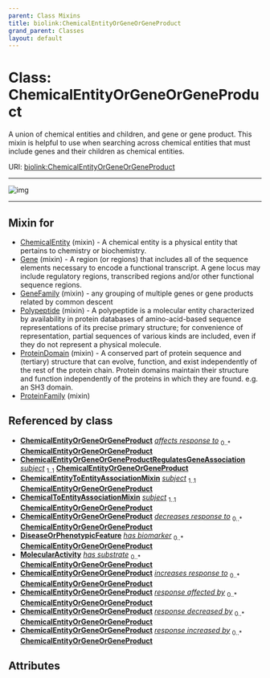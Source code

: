 ```yaml
---
parent: Class Mixins
title: biolink:ChemicalEntityOrGeneOrGeneProduct
grand_parent: Classes
layout: default
---
```


# Class: ChemicalEntityOrGeneOrGeneProduct


A union of chemical entities and children, and gene or gene product. This mixin is helpful to use when searching across chemical entities that must include genes and their children as chemical entities.

URI: [biolink:ChemicalEntityOrGeneOrGeneProduct](https://w3id.org/biolink/vocab/ChemicalEntityOrGeneOrGeneProduct)


---

![img](https://yuml.me/diagram/nofunky;dir:TB/class/[MolecularActivity],[DiseaseOrPhenotypicFeature],[ChemicalToEntityAssociationMixin],[ChemicalEntityToEntityAssociationMixin],[ChemicalEntityOrGeneOrGeneProductRegulatesGeneAssociation],[ChemicalEntityOrGeneOrGeneProductRegulatesGeneAssociation]++-%20subject%201..1%3E[ChemicalEntityOrGeneOrGeneProduct],[ChemicalEntityToEntityAssociationMixin]++-%20subject%201..1%3E[ChemicalEntityOrGeneOrGeneProduct],[ChemicalToEntityAssociationMixin]++-%20subject%201..1%3E[ChemicalEntityOrGeneOrGeneProduct],[ProteinFamily]uses%20-.-%3E[ChemicalEntityOrGeneOrGeneProduct],[ProteinDomain]uses%20-.-%3E[ChemicalEntityOrGeneOrGeneProduct],[Polypeptide]uses%20-.-%3E[ChemicalEntityOrGeneOrGeneProduct],[GeneFamily]uses%20-.-%3E[ChemicalEntityOrGeneOrGeneProduct],[Gene]uses%20-.-%3E[ChemicalEntityOrGeneOrGeneProduct],[ChemicalEntity]uses%20-.-%3E[ChemicalEntityOrGeneOrGeneProduct],[ProteinFamily],[ProteinDomain],[Polypeptide],[GeneFamily],[Gene],[ChemicalEntity])

---


## Mixin for

 * [ChemicalEntity](ChemicalEntity.md) (mixin)  - A chemical entity is a physical entity that pertains to chemistry or biochemistry.
 * [Gene](Gene.md) (mixin)  - A region (or regions) that includes all of the sequence elements necessary to encode a functional transcript. A gene locus may include regulatory regions, transcribed regions and/or other functional sequence regions.
 * [GeneFamily](GeneFamily.md) (mixin)  - any grouping of multiple genes or gene products related by common descent
 * [Polypeptide](Polypeptide.md) (mixin)  - A polypeptide is a molecular entity characterized by availability in protein databases of amino-acid-based sequence representations of its precise primary structure; for convenience of representation, partial sequences of various kinds are included, even if they do not represent a physical molecule.
 * [ProteinDomain](ProteinDomain.md) (mixin)  - A conserved part of protein sequence and (tertiary) structure that can evolve, function, and exist independently of the rest of the protein chain. Protein domains maintain their structure and function independently of the proteins in which they are found. e.g. an SH3 domain.
 * [ProteinFamily](ProteinFamily.md) (mixin) 

## Referenced by class

 *  **[ChemicalEntityOrGeneOrGeneProduct](ChemicalEntityOrGeneOrGeneProduct.md)** *[affects response to](affects_response_to.md)*  <sub>0..\*</sub>  **[ChemicalEntityOrGeneOrGeneProduct](ChemicalEntityOrGeneOrGeneProduct.md)**
 *  **[ChemicalEntityOrGeneOrGeneProductRegulatesGeneAssociation](ChemicalEntityOrGeneOrGeneProductRegulatesGeneAssociation.md)** *[subject](subject.md)*  <sub>1..1</sub>  **[ChemicalEntityOrGeneOrGeneProduct](ChemicalEntityOrGeneOrGeneProduct.md)**
 *  **[ChemicalEntityToEntityAssociationMixin](ChemicalEntityToEntityAssociationMixin.md)** *[subject](subject.md)*  <sub>1..1</sub>  **[ChemicalEntityOrGeneOrGeneProduct](ChemicalEntityOrGeneOrGeneProduct.md)**
 *  **[ChemicalToEntityAssociationMixin](ChemicalToEntityAssociationMixin.md)** *[subject](subject.md)*  <sub>1..1</sub>  **[ChemicalEntityOrGeneOrGeneProduct](ChemicalEntityOrGeneOrGeneProduct.md)**
 *  **[ChemicalEntityOrGeneOrGeneProduct](ChemicalEntityOrGeneOrGeneProduct.md)** *[decreases response to](decreases_response_to.md)*  <sub>0..\*</sub>  **[ChemicalEntityOrGeneOrGeneProduct](ChemicalEntityOrGeneOrGeneProduct.md)**
 *  **[DiseaseOrPhenotypicFeature](DiseaseOrPhenotypicFeature.md)** *[has biomarker](has_biomarker.md)*  <sub>0..\*</sub>  **[ChemicalEntityOrGeneOrGeneProduct](ChemicalEntityOrGeneOrGeneProduct.md)**
 *  **[MolecularActivity](MolecularActivity.md)** *[has substrate](has_substrate.md)*  <sub>0..\*</sub>  **[ChemicalEntityOrGeneOrGeneProduct](ChemicalEntityOrGeneOrGeneProduct.md)**
 *  **[ChemicalEntityOrGeneOrGeneProduct](ChemicalEntityOrGeneOrGeneProduct.md)** *[increases response to](increases_response_to.md)*  <sub>0..\*</sub>  **[ChemicalEntityOrGeneOrGeneProduct](ChemicalEntityOrGeneOrGeneProduct.md)**
 *  **[ChemicalEntityOrGeneOrGeneProduct](ChemicalEntityOrGeneOrGeneProduct.md)** *[response affected by](response_affected_by.md)*  <sub>0..\*</sub>  **[ChemicalEntityOrGeneOrGeneProduct](ChemicalEntityOrGeneOrGeneProduct.md)**
 *  **[ChemicalEntityOrGeneOrGeneProduct](ChemicalEntityOrGeneOrGeneProduct.md)** *[response decreased by](response_decreased_by.md)*  <sub>0..\*</sub>  **[ChemicalEntityOrGeneOrGeneProduct](ChemicalEntityOrGeneOrGeneProduct.md)**
 *  **[ChemicalEntityOrGeneOrGeneProduct](ChemicalEntityOrGeneOrGeneProduct.md)** *[response increased by](response_increased_by.md)*  <sub>0..\*</sub>  **[ChemicalEntityOrGeneOrGeneProduct](ChemicalEntityOrGeneOrGeneProduct.md)**

## Attributes


